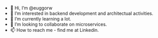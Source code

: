 - 👋 Hi, I’m @euggorw
- 👀 I’m interested in backend development and architectual activities.
- 🌱 I’m currently learning a lot.
- 💞️ I’m looking to collaborate on microservices.
- 📫 How to reach me - find me at Linkedin.

<!---
euggorw/euggorw is a ✨ special ✨ repository because its `README.md` (this file) appears on your GitHub profile.
You can click the Preview link to take a look at your changes.
--->
